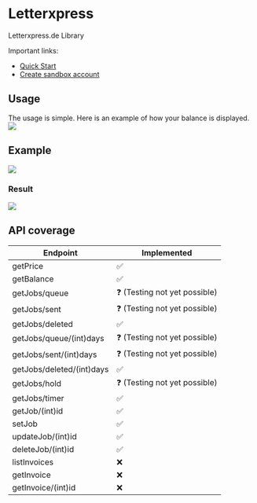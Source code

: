 # Letterxpress
Letterxpress.de Library

Important links:
* [Quick Start](https://github.com/codeastronauts/Letterxpress/wiki/Quick-Start)
* [Create sandbox account](https://sandbox.letterxpress.de/anmelden/)

## Usage
The usage is simple. Here is an example of how your balance is displayed.  
![](https://i.imgur.com/lm4T1Wa.png)

## Example
![](https://i.imgur.com/ugtybKL.png)
### Result
![](https://i.imgur.com/19krPSp.png)

## API coverage
| Endpoint   | Implemented |
|------------|-------------|
| getPrice   | ✅           |
| getBalance | ✅           |
| getJobs/queue | ❓ (Testing not yet possible)           |
| getJobs/sent | ❓ (Testing not yet possible)           |
| getJobs/deleted | ✅           |
| getJobs/queue/(int)days | ❓ (Testing not yet possible)           |
| getJobs/sent/(int)days | ❓ (Testing not yet possible)           |
| getJobs/deleted/(int)days | ✅           |
| getJobs/hold | ❓ (Testing not yet possible)           |
| getJobs/timer | ✅           |
| getJob/(int)id | ✅           |
| setJob | ✅           |
| updateJob/(int)id | ✅           |
| deleteJob/(int)id | ✅           |
| listInvoices | ❌           |
| getInvoice | ❌           |
| getInvoice/(int)id | ❌           |
